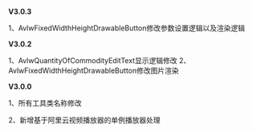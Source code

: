 **V3.0.3**

1、AvlwFixedWidthHeightDrawableButton修改参数设置逻辑以及渲染逻辑


**V3.0.2**

1、AvlwQuantityOfCommodityEditText显示逻辑修改
2、AvlwFixedWidthHeightDrawableButton修改图片渲染


    
**V3.0.0**

1、所有工具类名称修改

2、新增基于阿里云视频播放器的单例播放器处理

    

